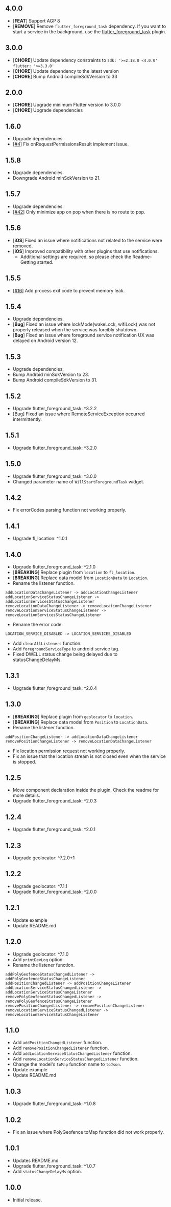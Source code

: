 ## 4.0.0

* [**FEAT**] Support AGP 8
* [**REMOVE**] Remove `flutter_foreground_task` dependency. If you want to start a service in the background, use the [flutter_foreground_task](https://pub.dev/packages/flutter_foreground_task) plugin.

## 3.0.0

* [**CHORE**] Update dependency constraints to `sdk: '>=2.18.0 <4.0.0'` `flutter: '>=3.3.0'`
* [**CHORE**] Update dependency to the latest version
* [**CHORE**] Bump Android compileSdkVersion to 33

## 2.0.0

* [**CHORE**] Upgrade minimum Flutter version to 3.0.0
* [**CHORE**] Upgrade dependencies

## 1.6.0

* Upgrade dependencies.
* [[#4](https://github.com/Dev-hwang/flutter_location/issues/4)] Fix onRequestPermissionsResult implement issue.

## 1.5.8

* Upgrade dependencies.
* Downgrade Android minSdkVersion to 21.

## 1.5.7

* Upgrade dependencies.
* [[#42](https://github.com/Dev-hwang/flutter_foreground_task/issues/42)] Only minimize app on pop when there is no route to pop.

## 1.5.6

* [**iOS**] Fixed an issue where notifications not related to the service were removed.
* [**iOS**] Improved compatibility with other plugins that use notifications.
  - Additional settings are required, so please check the Readme-Getting started.

## 1.5.5

* [[#16](https://github.com/Dev-hwang/geofence_service/issues/16)] Add process exit code to prevent memory leak.

## 1.5.4

* Upgrade dependencies.
* [**Bug**] Fixed an issue where lockMode(wakeLock, wifiLock) was not properly released when the service was forcibly shutdown.
* [**Bug**] Fixed an issue where foreground service notification UX was delayed on Android version 12.

## 1.5.3

* Upgrade dependencies.
* Bump Android minSdkVersion to 23.
* Bump Android compileSdkVersion to 31.

## 1.5.2

* Upgrade flutter_foreground_task: ^3.2.2
* [Bug] Fixed an issue where RemoteServiceException occurred intermittently.

## 1.5.1

* Upgrade flutter_foreground_task: ^3.2.0

## 1.5.0

* Upgrade flutter_foreground_task: ^3.0.0
* Changed parameter name of `WillStartForegroundTask` widget.

## 1.4.2

* Fix errorCodes parsing function not working properly.

## 1.4.1

* Upgrade fl_location: ^1.0.1

## 1.4.0

* Upgrade flutter_foreground_task: ^2.1.0
* [**BREAKING**] Replace plugin from `location` to `fl_location`.
* [**BREAKING**] Replace data model from `LocationData` to `Location`.
* Rename the listener function.
```text
addLocationDataChangeListener -> addLocationChangeListener
addLocationServiceStatusChangeListener -> addLocationServicesStatusChangeListener
removeLocationDataChangeListener -> removeLocationChangeListener
removeLocationServiceStatusChangeListener -> removeLocationServicesStatusChangeListener
```
* Rename the error code.
```text
LOCATION_SERVICE_DISABLED -> LOCATION_SERVICES_DISABLED
```
* Add `clearAllListeners` function.
* Add `foregroundServiceType` to android service tag.
* Fixed DWELL status change being delayed due to statusChangeDelayMs.

## 1.3.1

* Upgrade flutter_foreground_task: ^2.0.4

## 1.3.0

* [**BREAKING**] Replace plugin from `geolocator` to `location`.
* [**BREAKING**] Replace data model from `Position` to `LocationData`.
* Rename the listener function.
```text
addPositionChangeListener -> addLocationDataChangeListener
removePositionChangeListener -> removeLocationDataChangeListener
```
* Fix location permission request not working properly.
* Fix an issue that the location stream is not closed even when the service is stopped.

## 1.2.5

* Move component declaration inside the plugin. Check the readme for more details.
* Upgrade flutter_foreground_task: ^2.0.3

## 1.2.4

* Upgrade flutter_foreground_task: ^2.0.1

## 1.2.3

* Upgrade geolocator: ^7.2.0+1

## 1.2.2

* Upgrade geolocator: ^7.1.1
* Upgrade flutter_foreground_task: ^2.0.0

## 1.2.1

* Update example
* Update README.md

## 1.2.0

* Upgrade geolocator: ^7.1.0
* Add `printDevLog` option.
* Rename the listener function.
```text
addPolyGeofenceStatusChangedListener -> addPolyGeofenceStatusChangeListener
addPositionChangedListener -> addPositionChangeListener
addLocationServiceStatusChangedListener -> addLocationServiceStatusChangeListener
removePolyGeofenceStatusChangedListener -> removePolyGeofenceStatusChangeListener
removePositionChangedListener -> removePositionChangeListener
removeLocationServiceStatusChangedListener -> removeLocationServiceStatusChangeListener
```

## 1.1.0

* Add `addPositionChangedListener` function.
* Add `removePositionChangedListener` function.
* Add `addLocationServiceStatusChangedListener` function.
* Add `removeLocationServiceStatusChangedListener` function.
* Change the model's `toMap` function name to `toJson`.
* Update example
* Update README.md

## 1.0.3

* Upgrade flutter_foreground_task: ^1.0.8

## 1.0.2

* Fix an issue where PolyGeofence toMap function did not work properly.

## 1.0.1

* Updates README.md
* Upgrade flutter_foreground_task: ^1.0.7
* Add `statusChangeDelayMs` option.

## 1.0.0

* Initial release.
